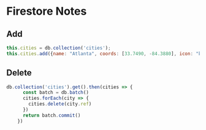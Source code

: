 # Firestore Notes
## Add
```js
this.cities = db.collection('cities');
this.cities.add({name: "Atlanta", coords: [33.7490, -84.3880], icon: "blueIcon"});
```

## Delete
```js
db.collection('cities').get().then(cities => {
      const batch = db.batch()
      cities.forEach(city => {
        cities.delete(city.ref)
      })
      return batch.commit()
    })
```
